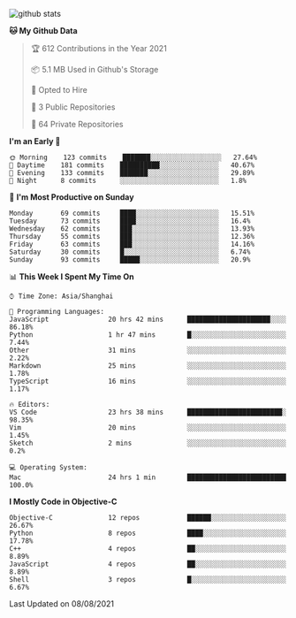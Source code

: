 
![github stats](https://github-readme-stats.vercel.app/api?username=ChesterYue&show_icons=true&count_private=true)

<!-- ![wakatime](https://github-readme-stats.vercel.app/api/wakatime?username=ChesterYue&layout=compact) -->

<!-- ![wakatime](https://github-readme-stats.vercel.app/api/top-langs/?username=ChesterYue&layout=compact) -->

<!--START_SECTION:waka-->
**🐱 My Github Data** 

> 🏆 612 Contributions in the Year 2021
 > 
> 📦 5.1 MB Used in Github's Storage 
 > 
> 💼 Opted to Hire
 > 
> 📜 3 Public Repositories 
 > 
> 🔑 64 Private Repositories  
 > 
**I'm an Early 🐤** 

```text
🌞 Morning    123 commits    ███████░░░░░░░░░░░░░░░░░░   27.64% 
🌆 Daytime    181 commits    ██████████░░░░░░░░░░░░░░░   40.67% 
🌃 Evening    133 commits    ███████░░░░░░░░░░░░░░░░░░   29.89% 
🌙 Night      8 commits      ░░░░░░░░░░░░░░░░░░░░░░░░░   1.8%

```
📅 **I'm Most Productive on Sunday** 

```text
Monday       69 commits     ████░░░░░░░░░░░░░░░░░░░░░   15.51% 
Tuesday      73 commits     ████░░░░░░░░░░░░░░░░░░░░░   16.4% 
Wednesday    62 commits     ███░░░░░░░░░░░░░░░░░░░░░░   13.93% 
Thursday     55 commits     ███░░░░░░░░░░░░░░░░░░░░░░   12.36% 
Friday       63 commits     ███░░░░░░░░░░░░░░░░░░░░░░   14.16% 
Saturday     30 commits     █░░░░░░░░░░░░░░░░░░░░░░░░   6.74% 
Sunday       93 commits     █████░░░░░░░░░░░░░░░░░░░░   20.9%

```


📊 **This Week I Spent My Time On** 

```text
⌚︎ Time Zone: Asia/Shanghai

💬 Programming Languages: 
JavaScript               20 hrs 42 mins      █████████████████████░░░░   86.18% 
Python                   1 hr 47 mins        █░░░░░░░░░░░░░░░░░░░░░░░░   7.44% 
Other                    31 mins             ░░░░░░░░░░░░░░░░░░░░░░░░░   2.22% 
Markdown                 25 mins             ░░░░░░░░░░░░░░░░░░░░░░░░░   1.78% 
TypeScript               16 mins             ░░░░░░░░░░░░░░░░░░░░░░░░░   1.17%

🔥 Editors: 
VS Code                  23 hrs 38 mins      ████████████████████████░   98.35% 
Vim                      20 mins             ░░░░░░░░░░░░░░░░░░░░░░░░░   1.45% 
Sketch                   2 mins              ░░░░░░░░░░░░░░░░░░░░░░░░░   0.2%

💻 Operating System: 
Mac                      24 hrs 1 min        █████████████████████████   100.0%

```

**I Mostly Code in Objective-C** 

```text
Objective-C              12 repos            ██████░░░░░░░░░░░░░░░░░░░   26.67% 
Python                   8 repos             ████░░░░░░░░░░░░░░░░░░░░░   17.78% 
C++                      4 repos             ██░░░░░░░░░░░░░░░░░░░░░░░   8.89% 
JavaScript               4 repos             ██░░░░░░░░░░░░░░░░░░░░░░░   8.89% 
Shell                    3 repos             █░░░░░░░░░░░░░░░░░░░░░░░░   6.67%

```



 Last Updated on 08/08/2021
<!--END_SECTION:waka-->